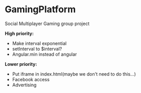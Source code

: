 GamingPlatform
==============
Social Multiplayer Gaming group project

**High priority:**
* Make interval exponential
* setInterval to $interval?
* Angular.min instead of angular

**Lower priority:**
* Put iframe in index.html(maybe we don't need to do this...)
* Facebook access
* Advertising
